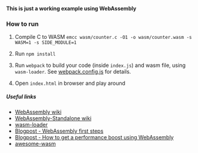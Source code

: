 #### This is just a working example using WebAssembly


### How to run

1. Compile C to WASM 
```emcc wasm/counter.c -O1 -o wasm/counter.wasm -s WASM=1 -s SIDE_MODULE=1```

2. Run `npm install`

3. Run `webpack` to build your code (inside `index.js`) and wasm file, using `wasm-loader`. See [webpack.config.js](https://github.com/sericaia/wasm-test/blob/master/webpack.config.js) for details.

3. Open `index.html` in browser and play around


##### Useful links
- [WebAssembly wiki](https://github.com/kripken/emscripten/wiki/WebAssembly)
- [WebAssembly-Standalone wiki](https://github.com/kripken/emscripten/wiki/WebAssembly-Standalone)
- [wasm-loader](https://github.com/ballercat/wasm-loader)
- [Blogpost - WebAssembly first steps](http://blog.openbloc.fr/webassembly-first-steps/)
- [Blogpost - How to get a performance boost using WebAssembly](https://hackernoon.com/how-to-get-a-performance-boost-using-webassembly-8844ec6dd665)
- [awesome-wasm](https://github.com/mbasso/awesome-wasm) 

